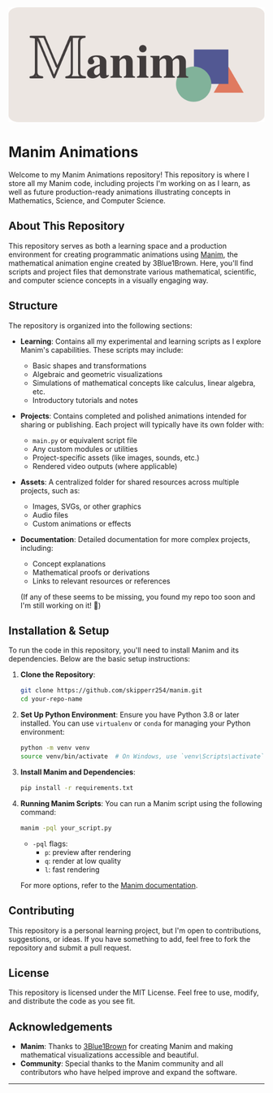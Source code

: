 ![Manim Logo](https://raw.githubusercontent.com/ManimCommunity/manim/main/logo/cropped.png)

# Manim Animations

Welcome to my Manim Animations repository! This repository is where I store all my Manim code, including projects I'm working on as I learn, as well as future production-ready animations illustrating concepts in Mathematics, Science, and Computer Science.

## About This Repository

This repository serves as both a learning space and a production environment for creating programmatic animations using [Manim](https://github.com/3b1b/manim), the mathematical animation engine created by 3Blue1Brown. Here, you'll find scripts and project files that demonstrate various mathematical, scientific, and computer science concepts in a visually engaging way.

## Structure

The repository is organized into the following sections:

- **Learning**: Contains all my experimental and learning scripts as I explore Manim's capabilities. These scripts may include:
  - Basic shapes and transformations
  - Algebraic and geometric visualizations
  - Simulations of mathematical concepts like calculus, linear algebra, etc.
  - Introductory tutorials and notes
  
- **Projects**: Contains completed and polished animations intended for sharing or publishing. Each project will typically have its own folder with:
  - `main.py` or equivalent script file
  - Any custom modules or utilities
  - Project-specific assets (like images, sounds, etc.)
  - Rendered video outputs (where applicable)
  
- **Assets**: A centralized folder for shared resources across multiple projects, such as:
  - Images, SVGs, or other graphics
  - Audio files
  - Custom animations or effects

- **Documentation**: Detailed documentation for more complex projects, including:
  - Concept explanations
  - Mathematical proofs or derivations
  - Links to relevant resources or references

  (If any of these seems to be missing, you found my repo too soon and I'm still working on it! :smiling_face_with_tear:)

## Installation & Setup

To run the code in this repository, you'll need to install Manim and its dependencies. Below are the basic setup instructions:

1. **Clone the Repository**:
   ```bash
   git clone https://github.com/skipperr254/manim.git
   cd your-repo-name
   ```

2. **Set Up Python Environment**:
   Ensure you have Python 3.8 or later installed. You can use `virtualenv` or `conda` for managing your Python environment:
   ```bash
   python -m venv venv
   source venv/bin/activate  # On Windows, use `venv\Scripts\activate`
   ```

3. **Install Manim and Dependencies**:
   ```bash
   pip install -r requirements.txt
   ```

4. **Running Manim Scripts**:
   You can run a Manim script using the following command:
   ```bash
   manim -pql your_script.py
   ```
   - `-pql` flags: 
     - `p`: preview after rendering
     - `q`: render at low quality
     - `l`: fast rendering

   For more options, refer to the [Manim documentation](https://docs.manim.community/en/stable/).

## Contributing

This repository is a personal learning project, but I'm open to contributions, suggestions, or ideas. If you have something to add, feel free to fork the repository and submit a pull request.

## License

This repository is licensed under the MIT License. Feel free to use, modify, and distribute the code as you see fit.

## Acknowledgements

- **Manim**: Thanks to [3Blue1Brown](https://www.3blue1brown.com/) for creating Manim and making mathematical visualizations accessible and beautiful.
- **Community**: Special thanks to the Manim community and all contributors who have helped improve and expand the software.

---